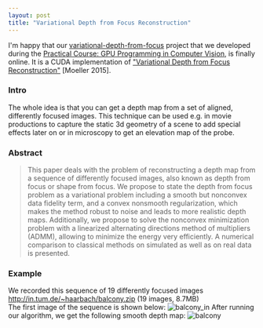 ```yaml
---
layout: post
title: "Variational Depth from Focus Reconstruction"
---
```


I'm happy that our [variational-depth-from-focus](/variational-depth-from-focus) project that we developed during the [Practical Course: GPU Programming in Computer Vision](http://vision.in.tum.de/teaching/ss2014/gpucourse_ss2014), is finally online. It is a CUDA implementation of ["Variational Depth from Focus Reconstruction"](https://arxiv.org/pdf/1408.0173v2.pdf) [Moeller 2015].

### Intro
The whole idea is that you can get a depth map from a set of aligned, differently focused images. This technique can be used e.g. in movie productions to capture the static 3d geometry of a scene to add special effects later on or in microscopy to get an elevation map of the probe.

### Abstract
>This paper deals with the problem of reconstructing a depth map from a sequence of differently focused images, also known as depth from focus or shape from focus. We propose to state the depth from focus problem as a variational problem including a smooth but nonconvex data fidelity term, and a convex nonsmooth regularization, which makes the method robust to noise and leads to more realistic depth maps. Additionally, we propose to solve the nonconvex minimization problem with a linearized alternating directions method of multipliers (ADMM), allowing to minimize the energy very efficiently. A numerical comparison to classical methods on simulated as well as on real data is presented.

### Example
We recorded this sequence of 19 differently focused images http://in.tum.de/~haarbach/balcony.zip (19 images, 8.7MB)  
The first image of the sequence is shown below:
![balcony_in](http://home.in.tum.de/~haarbach/balcony_0002.jpg)
After running our algorithm, we get the following smooth depth map:
![balcony](https://raw.githubusercontent.com/adrelino/variational-depth-from-focus/master/samples/results/balcony.png)




